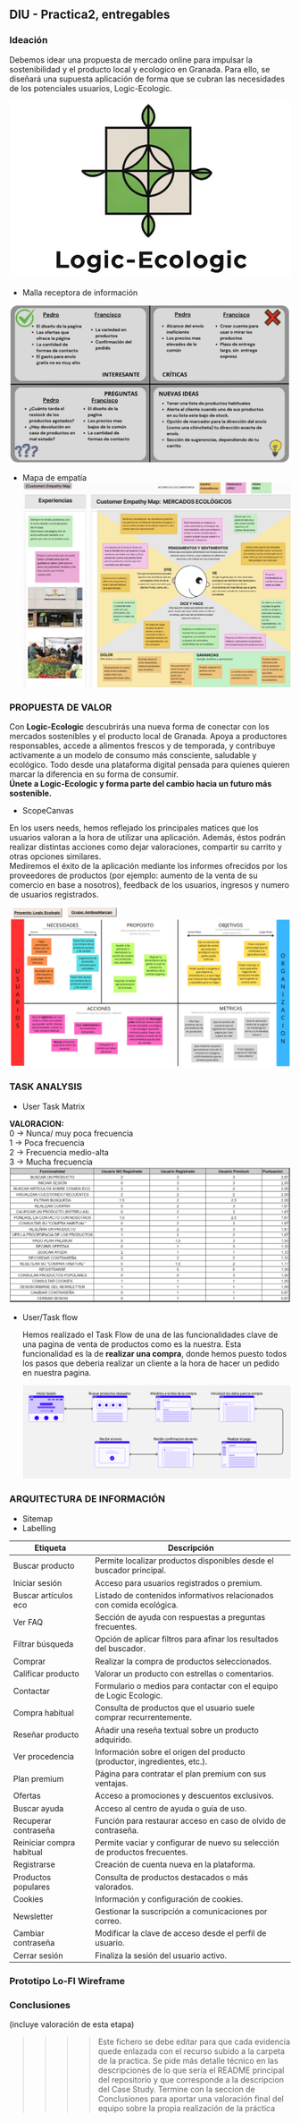 ## DIU - Practica2, entregables

### Ideación 
Debemos idear una propuesta de mercado online para impulsar la sostenibilidad y el producto local y ecologico en Granada. Para ello, se diseñará una supuesta aplicación de forma que se cubran las necesidades de los potenciales usuarios, Logic-Ecologic.

![Logo](Logo_Logic_Ecologic.jpg)
* Malla receptora de información
  
![Capture_Grid](Malla.jpg)
* Mapa de empatía
![Mapa_Empatia](MapaEmpatia.jpg)

### PROPUESTA DE VALOR
Con **Logic-Ecologic** descubrirás una nueva forma de conectar con los mercados sostenibles y el producto local de Granada. Apoya a productores responsables, accede a alimentos frescos y de temporada, y contribuye activamente a un modelo de consumo más consciente, saludable y ecológico. Todo desde una plataforma digital pensada para quienes quieren marcar la diferencia en su forma de consumir.  
**Únete a Logic-Ecologic y forma parte del cambio hacia un futuro más sostenible.**


* ScopeCanvas

En los users needs, hemos reflejado los principales matices que los usuarios valoran a la hora de utilizar una aplicación. Además, éstos podrán realizar distintas acciones como dejar valoraciones, compartir su carrito y otras opciones similares.  
Mediremos el éxito de la aplicación mediante los informes ofrecidos por los proveedores de productos (por ejemplo: aumento de la venta de su comercio en base a nosotros), feedback de los usuarios, ingresos y numero de usuarios registrados.

![ScopeCanvas](Scope-Canvas.png)

### TASK ANALYSIS

* User Task Matrix

**VALORACION:**  
0 -> Nunca/ muy poca frecuencia  
1 -> Poca frecuencia  
2 -> Frecuencia medio-alta  
3 -> Mucha frecuencia  
![TaskMatrix](UserTaskMatrix.jpg)

* User/Task flow
  
  Hemos realizado el Task Flow de una de las funcionalidades clave de una pagina de venta de productos como es la nuestra.
  Esta funcionalidad es la de **realizar una compra**, donde hemos puesto todos los pasos que deberia realizar un cliente a la hora de hacer un pedido en nuestra pagina.
  
  ![TaskFlow](Task-Flow.png)


### ARQUITECTURA DE INFORMACIÓN

* Sitemap 
* Labelling

| Etiqueta                     | Descripción                                                                                                                       |
|-----------------------------|------------------------------------------------------------------------------------------------------------------------------------|
| Buscar producto             | Permite localizar productos disponibles desde el buscador principal.                                                               |
| Iniciar sesión              | Acceso para usuarios registrados o premium.                                                                                        |
| Buscar artículos eco        | Listado de contenidos informativos relacionados con comida ecológica.                                                              |
| Ver FAQ                     | Sección de ayuda con respuestas a preguntas frecuentes.                                                                            |
| Filtrar búsqueda            | Opción de aplicar filtros para afinar los resultados del buscador.                                                                 |
| Comprar                     | Realizar la compra de productos seleccionados.                                                                                     |
| Calificar producto          | Valorar un producto con estrellas o comentarios.                                                                                   |
| Contactar                   | Formulario o medios para contactar con el equipo de Logic Ecologic.                                                                |
| Compra habitual             | Consulta de productos que el usuario suele comprar recurrentemente.                                                                |
| Reseñar producto            | Añadir una reseña textual sobre un producto adquirido.                                                                             |
| Ver procedencia             | Información sobre el origen del producto (productor, ingredientes, etc.).                                                          |
| Plan premium                | Página para contratar el plan premium con sus ventajas.                                                                            |
| Ofertas                     | Acceso a promociones y descuentos exclusivos.                                                                                      |
| Buscar ayuda                | Acceso al centro de ayuda o guía de uso.                                                                                           |
| Recuperar contraseña        | Función para restaurar acceso en caso de olvido de contraseña.                                                                     |
| Reiniciar compra habitual   | Permite vaciar y configurar de nuevo su selección de productos frecuentes.                                                         |
| Registrarse                 | Creación de cuenta nueva en la plataforma.                                                                                         |
| Productos populares         | Consulta de productos destacados o más valorados.                                                                                  |
| Cookies                     | Información y configuración de cookies.                                                                                            |
| Newsletter                  | Gestionar la suscripción a comunicaciones por correo.                                                                              |
| Cambiar contraseña          | Modificar la clave de acceso desde el perfil de usuario.                                                                           |
| Cerrar sesión               | Finaliza la sesión del usuario activo.                                                                                             |


### Prototipo Lo-FI Wireframe 


### Conclusiones  
(incluye valoración de esta etapa)


>>>> Este fichero se debe editar para que cada evidencia quede enlazada con el recurso subido a la carpeta de la practica. Se pide más detalle técnico en las descripciones de lo que sería el README principal del repositorio y que corresponde a la descripcion del Case Study.
>>>> Termine con la seccion de Conclusiones para aportar una valoración final del equipo sobre la propia realización de la práctica
